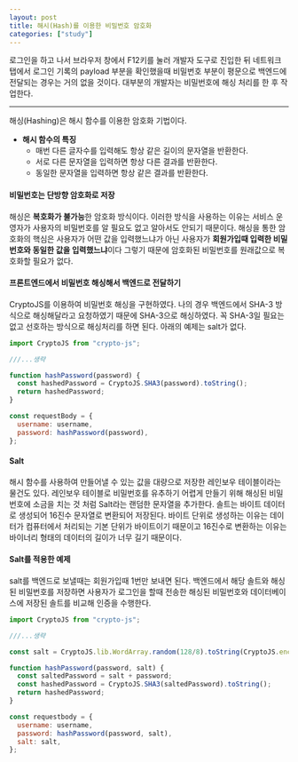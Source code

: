 ```yaml
---
layout: post
title: 해시(Hash)를 이용한 비밀번호 암호화
categories: ["study"]
---
```


로그인을 하고 나서 브라우저 창에서 F12키를 눌러 개발자 도구로 진입한 뒤 네트워크 탭에서 로그인 기록의 payload 부분을 확인했을때 비밀번호 부분이 평문으로 백엔드에 전달되는 경우는 거의 없을 것이다. 대부분의 개발자는 비밀번호에 해싱 처리를 한 후 작업한다.

---

해싱(Hashing)은 해시 함수를 이용한 암호화 기법이다.

* **해시 함수의 특징**
  * 매번 다른 글자수를 입력해도 항상 같은 길이의 문자열을 반환한다.
  * 서로 다른 문자열을 입력하면 항상 다른 결과를 반환한다.
  * 동일한 문자열을 입력하면 항상 같은 결과를 반환한다.

#### 비밀번호는 단방향 암호화로 저장
해싱은 **복호화가 불가능**한 암호화 방식이다. 이러한 방식을 사용하는 이유는 서비스 운영자가 사용자의 비밀번호를 알 필요도 없고 알아서도 안되기 때문이다. 해싱을 통한 암호화의 핵심은 사용자가 어떤 값을 입력했느냐가 아닌 사용자가 **회원가입때 입력한 비밀번호와 동일한 값을 입력했느냐**이다 그렇기 때문에 암호화된 비밀번호를 원래값으로 복호화할 필요가 없다.

#### 프론트엔드에서 비밀번호 해싱해서 백엔드로 전달하기
CryptoJS를 이용하여 비밀번호 해싱을 구현하였다. 나의 경우 백엔드에서 SHA-3 방식으로 해싱해달라고 요청하였기 때문에 SHA-3으로 해싱하였다. 꼭 SHA-3일 필요는 없고 선호하는 방식으로 해싱처리를 하면 된다.
아래의 예제는 salt가 없다.

```jsx
import CryptoJS from "crypto-js";

///...생략

function hashPassword(password) {
  const hashedPassword = CryptoJS.SHA3(password).toString();
  return hashedPassword;
}

const requestBody = {
  username: username,
  password: hashPassword(password),
};
```

#### Salt 
해시 함수를 사용하여 만들어낼 수 있는 값을 대량으로 저장한 레인보우 테이블이라는 물건도 있다. 레인보우 테이블로 비밀번호를 유추하기 어렵게 만들기 위해 해싱된 비밀번호에 소금을 치는 것 처럼 Salt라는 랜덤한 문자열을 추가한다. 솔트는 바이트 데이터로 생성되어 16진수 문자열로 변환되어 저장된다. 바이트 단위로 생성하는 이유는 데이터가 컴퓨터에서 처리되는 기본 단위가 바이트이기 때문이고 16진수로 변환하는 이유는 바이너리 형태의 데이터의 길이가 너무 길기 때문이다.


#### Salt를 적용한 예제
salt를 백엔드로 보낼때는 회원가입때 1번만 보내면 된다. 백엔드에서 해당 솔트와 해싱된 비밀번호를 저장하면 사용자가 로그인을 할때 전송한 해싱된 비밀번호와 데이터베이스에 저장된 솔트를 비교해 인증을 수행한다. 

```jsx
import CryptoJS from "crypto-js";

///...생략

const salt = CryptoJS.lib.WordArray.random(128/8).toString(CryptoJS.enc.Hex);

function hashPassword(password, salt) {
  const saltedPassword = salt + password;
  const hashedPassword = CryptoJS.SHA3(saltedPassword).toString();
  return hashedPassword;
}

const requestbody = {
  username: username,
  password: hashPassword(password, salt),
  salt: salt,
};
```